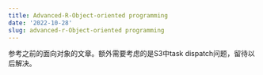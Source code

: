 ```yaml
---
title: Advanced-R-Object-oriented programming
date: '2022-10-28'
slug: advanced-r-Object-oriented programming
---
```


参考之前的面向对象的文章。额外需要考虑的是S3中task dispatch问题，留待以后解决。